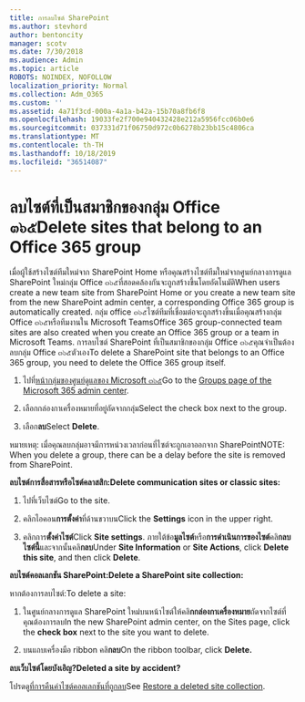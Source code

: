 ```yaml
---
title: การลบไซต์ SharePoint
ms.author: stevhord
author: bentoncity
manager: scotv
ms.date: 7/30/2018
ms.audience: Admin
ms.topic: article
ROBOTS: NOINDEX, NOFOLLOW
localization_priority: Normal
ms.collection: Adm_O365
ms.custom: ''
ms.assetid: 4a71f3cd-000a-4a1a-b42a-15b70a8fb6f8
ms.openlocfilehash: 19033fe2f700e940432428e212a5956fcc06b0e6
ms.sourcegitcommit: 037331d71f06750d972c0b6278b23bb15c4806ca
ms.translationtype: MT
ms.contentlocale: th-TH
ms.lasthandoff: 10/18/2019
ms.locfileid: "36514087"
---
```

# <a name="delete-sites-that-belong-to-an-office-365-group"></a><span data-ttu-id="fe347-102">ลบไซต์ที่เป็นสมาชิกของกลุ่ม Office ๓๖๕</span><span class="sxs-lookup"><span data-stu-id="fe347-102">Delete sites that belong to an Office 365 group</span></span>

<span data-ttu-id="fe347-103">เมื่อผู้ใช้สร้างไซต์ทีมใหม่จาก SharePoint Home หรือคุณสร้างไซต์ทีมใหม่จากศูนย์กลางการดูแล SharePoint ใหม่กลุ่ม Office ๓๖๕ที่สอดคล้องกันจะถูกสร้างขึ้นโดยอัตโนมัติ</span><span class="sxs-lookup"><span data-stu-id="fe347-103">When users create a new team site from SharePoint Home or you create a new team site from the new SharePoint admin center, a corresponding Office 365 group is automatically created.</span></span> <span data-ttu-id="fe347-104">กลุ่ม office ๓๖๕ไซต์ทีมที่เชื่อมต่อจะถูกสร้างขึ้นเมื่อคุณสร้างกลุ่ม Office ๓๖๕หรือทีมงานใน Microsoft Teams</span><span class="sxs-lookup"><span data-stu-id="fe347-104">Office 365 group-connected team sites are also created when you create an Office 365 group or a team in Microsoft Teams.</span></span> <span data-ttu-id="fe347-105">การลบไซต์ SharePoint ที่เป็นสมาชิกของกลุ่ม Office ๓๖๕คุณจำเป็นต้องลบกลุ่ม Office ๓๖๕ตัวเอง</span><span class="sxs-lookup"><span data-stu-id="fe347-105">To delete a SharePoint site that belongs to an Office 365 group, you need to delete the Office 365 group itself.</span></span> 
  
1. <span data-ttu-id="fe347-106">ไปที่[หน้ากลุ่มของศูนย์ดูแลของ Microsoft ๓๖๕](https://portal.office.com/adminportal/home#/groups)</span><span class="sxs-lookup"><span data-stu-id="fe347-106">Go to the [Groups page of the Microsoft 365 admin center](https://portal.office.com/adminportal/home#/groups).</span></span>
    
2. <span data-ttu-id="fe347-107">เลือกกล่องกาเครื่องหมายที่อยู่ถัดจากกลุ่ม</span><span class="sxs-lookup"><span data-stu-id="fe347-107">Select the check box next to the group.</span></span>
    
3. <span data-ttu-id="fe347-108">เลือก**ลบ**</span><span class="sxs-lookup"><span data-stu-id="fe347-108">Select **Delete**.</span></span>
    
<span data-ttu-id="fe347-109">หมายเหตุ: เมื่อคุณลบกลุ่มอาจมีการหน่วงเวลาก่อนที่ไซต์จะถูกเอาออกจาก SharePoint</span><span class="sxs-lookup"><span data-stu-id="fe347-109">NOTE: When you delete a group, there can be a delay before the site is removed from SharePoint.</span></span>
  
<span data-ttu-id="fe347-110">**ลบไซต์การสื่อสารหรือไซต์คลาสสิก:**</span><span class="sxs-lookup"><span data-stu-id="fe347-110">**Delete communication sites or classic sites:**</span></span>

1. <span data-ttu-id="fe347-111">ไปที่เว็บไซต์</span><span class="sxs-lookup"><span data-stu-id="fe347-111">Go to the site.</span></span>
  
2. <span data-ttu-id="fe347-112">คลิกไอคอน**การตั้งค่า**ที่ด้านขวาบน</span><span class="sxs-lookup"><span data-stu-id="fe347-112">Click the **Settings** icon in the upper right.</span></span> 
  
3. <span data-ttu-id="fe347-113">คลิกการ**ตั้งค่าไซต์**</span><span class="sxs-lookup"><span data-stu-id="fe347-113">Click **Site settings**.</span></span> <span data-ttu-id="fe347-114">ภายใต้ข้อ**มูลไซต์**หรือ**การดำเนินการของไซต์**คลิ**กลบไซต์นี้**และจากนั้นคลิ**กลบ**</span><span class="sxs-lookup"><span data-stu-id="fe347-114">Under **Site Information** or **Site Actions**, click **Delete this site**, and then click **Delete**.</span></span>
  
<span data-ttu-id="fe347-115">**ลบไซต์คอลเลกชัน SharePoint:**</span><span class="sxs-lookup"><span data-stu-id="fe347-115">**Delete a SharePoint site collection:**</span></span>

<span data-ttu-id="fe347-116">หากต้องการลบไซต์:</span><span class="sxs-lookup"><span data-stu-id="fe347-116">To delete a site:</span></span>
  
1. <span data-ttu-id="fe347-117">ในศูนย์กลางการดูแล SharePoint ใหม่บนหน้าไซต์ให้คลิ**กกล่องกาเครื่องหมาย**ถัดจากไซต์ที่คุณต้องการลบ</span><span class="sxs-lookup"><span data-stu-id="fe347-117">In the new SharePoint admin center, on the Sites page, click the **check box** next to the site you want to delete.</span></span> 
    
2. <span data-ttu-id="fe347-118">บนแถบเครื่องมือ ribbon คลิ**กลบ**</span><span class="sxs-lookup"><span data-stu-id="fe347-118">On the ribbon toolbar, click **Delete.**</span></span>
    
<span data-ttu-id="fe347-119">**ลบเว็บไซต์โดยบังเอิญ?**</span><span class="sxs-lookup"><span data-stu-id="fe347-119">**Deleted a site by accident?**</span></span>

<span data-ttu-id="fe347-120">โปรดดู[ที่การคืนค่าไซต์คอลเลกชันที่ถูกลบ](https://go.microsoft.com/fwlink/?linkid=867660)</span><span class="sxs-lookup"><span data-stu-id="fe347-120">See [Restore a deleted site collection](https://go.microsoft.com/fwlink/?linkid=867660).</span></span>
  

